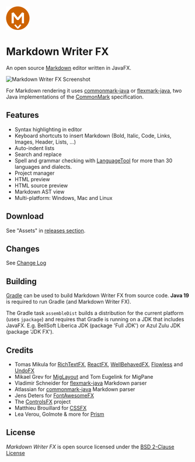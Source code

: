![Markdown Writer FX](images/markdown-writer-fx-64.png)

Markdown Writer FX
==================

An open source [Markdown] editor written in JavaFX.

![Markdown Writer FX Screenshot](images/screenshot.png)

For Markdown rendering it uses [commonmark-java] or [flexmark-java],
two Java implementations of the [CommonMark] specification.

Features
--------

  * Syntax highlighting in editor
  * Keyboard shortcuts to insert Markdown (Bold, Italic, Code, Links, Images, Header, Lists, ...)
  * Auto-indent lists
  * Search and replace
  * Spell and grammar checking with [LanguageTool](https://languagetool.org/)
    for more than 30 languages and dialects.
  * Project manager
  * HTML preview
  * HTML source preview
  * Markdown AST view
  * Multi-platform: Windows, Mac and Linux

Download
--------

See "Assets" in
[releases section](https://github.com/JFormDesigner/markdown-writer-fx/releases).


Changes
-------

See [Change Log](CHANGES.md)


Building
--------

[Gradle](https://gradle.org) can be used to build Markdown Writer FX from source
code. **Java 19** is required to run Gradle (and Markdown Writer FX).

The Gradle task `assembleDist` builds a distribution for the current platform
(uses `jpackage`) and requires that Gradle is running on a JDK that includes
JavaFX. E.g. BellSoft Liberica JDK (package 'Full JDK') or Azul Zulu JDK
(package 'JDK FX').


Credits
-------

  * Tomas Mikula for [RichTextFX], [ReactFX], [WellBehavedFX], [Flowless] and [UndoFX]
  * Mikael Grev for [MigLayout] and Tom Eugelink for MigPane
  * Vladimir Schneider for [flexmark-java] Markdown parser
  * Atlassian for [commonmark-java] Markdown parser
  * Jens Deters for [FontAwesomeFX]
  * The [ControlsFX] project
  * Matthieu Brouillard for [CSSFX]
  * Lea Verou, Golmote & more for [Prism]

License
-------

*Markdown Writer FX* is open source licensed under the [BSD 2-Clause License](LICENSE)

   [Markdown]: http://daringfireball.net/projects/markdown/
   [CommonMark]: http://commonmark.org/
   [commonmark-java]: https://github.com/atlassian/commonmark-java
   [flexmark-java]: https://github.com/vsch/flexmark-java
   [Markdown Extra]: https://michelf.ca/projects/php-markdown/extra/
   [MultiMarkdown]: http://fletcherpenney.net/multimarkdown/
   [Github-flavoured-Markdown]: https://help.github.com/articles/github-flavored-markdown/
   [MigLayout]: https://github.com/mikaelgrev/miglayout
   [RichTextFX]: https://github.com/TomasMikula/RichTextFX
   [ReactFX]: https://github.com/TomasMikula/ReactFX
   [WellBehavedFX]: https://github.com/TomasMikula/WellBehavedFX
   [Flowless]: https://github.com/TomasMikula/Flowless
   [UndoFX]: https://github.com/TomasMikula/UndoFX
   [FontAwesomeFX]: https://bitbucket.org/Jerady/fontawesomefx
   [ControlsFX]: http://fxexperience.com/controlsfx/
   [CSSFX]: https://github.com/McFoggy/cssfx
   [Prism]: https://github.com/PrismJS/prism
